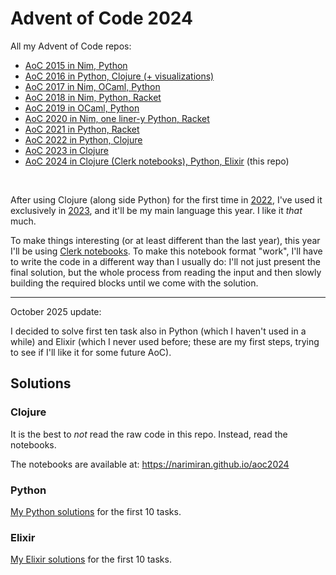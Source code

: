 # Advent of Code 2024


All my Advent of Code repos:

* [AoC 2015 in Nim, Python](https://github.com/narimiran/advent_of_code_2015)
* [AoC 2016 in Python, Clojure (+ visualizations)](https://github.com/narimiran/advent_of_code_2016)
* [AoC 2017 in Nim, OCaml, Python](https://github.com/narimiran/AdventOfCode2017)
* [AoC 2018 in Nim, Python, Racket](https://github.com/narimiran/AdventOfCode2018)
* [AoC 2019 in OCaml, Python](https://github.com/narimiran/AdventOfCode2019)
* [AoC 2020 in Nim, one liner-y Python, Racket](https://github.com/narimiran/AdventOfCode2020)
* [AoC 2021 in Python, Racket](https://github.com/narimiran/AdventOfCode2021)
* [AoC 2022 in Python, Clojure](https://github.com/narimiran/AdventOfCode2022)
* [AoC 2023 in Clojure](https://github.com/narimiran/AdventOfCode2023)
* [AoC 2024 in Clojure (Clerk notebooks), Python, Elixir](https://github.com/narimiran/aoc2024) (this repo)


&nbsp;

After using Clojure (along side Python) for the first time in [2022](https://github.com/narimiran/AdventOfCode2022), I've used it exclusively in [2023](https://github.com/narimiran/AdventOfCode2023), and it'll be my main language this year.
I like it _that_ much.

To make things interesting (or at least different than the last year), this year I'll be using [Clerk notebooks](https://clerk.vision).
To make this notebook format "work", I'll have to write the code in a different way than I usually do: I'll not just present the final solution, but the whole process from reading the input and then slowly building the required blocks until we come with the solution.

----

October 2025 update:

I decided to solve first ten task also in Python (which I haven't used in a while) and Elixir (which I never used before; these are my first steps, trying to see if I'll like it for some future AoC).




## Solutions


### Clojure

It is the best to _not_ read the raw code in this repo.
Instead, read the notebooks.

The notebooks are available at: https://narimiran.github.io/aoc2024



### Python

[My Python solutions](./python) for the first 10 tasks.



### Elixir

[My Elixir solutions](./elixir) for the first 10 tasks.
